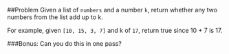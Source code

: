 ##Problem
Given a list of `numbers` and a number `k`, return whether any two numbers from the list add up to k.

For example, given `[10, 15, 3, 7]` and k of `17`, return true since 10 + 7 is 17.


###Bonus: Can you do this in one pass?